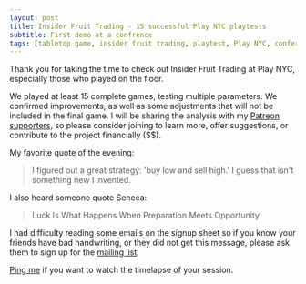 ```yaml
---
layout: post
title: Insider Fruit Trading - 15 successful Play NYC playtests
subtitle: First demo at a confrence
tags: [tabletop game, insider fruit trading, playtest, Play NYC, conference]
---
```


Thank you for taking the time to check out Insider Fruit Trading at Play NYC, especially those who played on the floor.

We played at least 15 complete games, testing multiple parameters. We confirmed improvements, as well as some adjustments that will not be included in the final game. I will be sharing the analysis with my [Patreon supporters](https://patreon.com/TripleLi), so please consider joining to learn more, offer suggestions, or contribute to the project financially ($$).

My favorite quote of the evening:

> I figured out a great strategy: 'buy low and sell high.' I guess that isn't something new I invented.

I also heard someone quote Seneca:

> Luck Is What Happens When Preparation Meets Opportunity

I had difficulty reading some emails on the signup sheet so if you know your friends have bad handwriting, or they did not get this message, please ask them to sign up for the [mailing list](../newsletter).

[Ping me](mailto:timelapse@TripleLi.com) if you want to watch the timelapse of your session.
